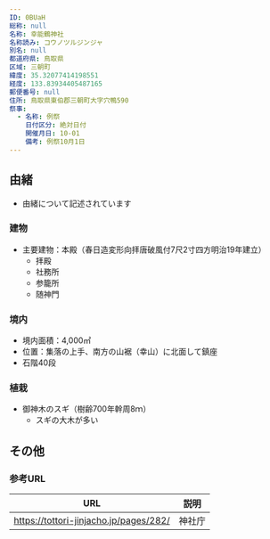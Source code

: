 ```yaml
---
ID: 0BUaH
総称: null
名称: 幸能鶴神社
名称読み: コウノツルジンジャ
別名: null
都道府県: 鳥取県
区域: 三朝町
緯度: 35.32077414198551
経度: 133.83934405487165
郵便番号: null
住所: 鳥取県東伯郡三朝町大字穴鴨590
祭事:
  - 名称: 例祭
    日付区分: 絶対日付
    開催月日: 10-01
    備考: 例祭10月1日
---
```


## 由緒

- 由緒について記述されています

### 建物

- 主要建物：本殿（春日造変形向拝唐破風付7尺2寸四方明治19年建立）
  - 拝殿
  - 社務所
  - 参籠所
  - 随神門

### 境内

- 境内面積：4,000㎡
- 位置：集落の上手、南方の山裾（幸山）に北面して鎮座
- 石階40段

### 植栽

- 御神木のスギ（樹齢700年幹周8ｍ）
  - スギの大木が多い

## その他

### 参考URL

| URL                                    | 説明   |
| -------------------------------------- | ------ |
| https://tottori-jinjacho.jp/pages/282/ | 神社庁 |
